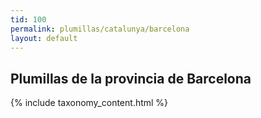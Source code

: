 ```yaml
---
tid: 100
permalink: plumillas/catalunya/barcelona
layout: default
---
```

## Plumillas de la provincia de Barcelona
{% include taxonomy_content.html %}
